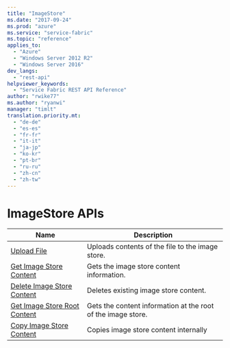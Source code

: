 ```yaml
---
title: "ImageStore"
ms.date: "2017-09-24"
ms.prod: "azure"
ms.service: "service-fabric"
ms.topic: "reference"
applies_to: 
  - "Azure"
  - "Windows Server 2012 R2"
  - "Windows Server 2016"
dev_langs: 
  - "rest-api"
helpviewer_keywords: 
  - "Service Fabric REST API Reference"
author: "rwike77"
ms.author: "ryanwi"
manager: "timlt"
translation.priority.mt: 
  - "de-de"
  - "es-es"
  - "fr-fr"
  - "it-it"
  - "ja-jp"
  - "ko-kr"
  - "pt-br"
  - "ru-ru"
  - "zh-cn"
  - "zh-tw"
---
```

# ImageStore APIs

| Name | Description |
| --- | --- |
| [Upload File](sfclient-api-uploadfile.md) | Uploads contents of the file to the image store.<br/> |
| [Get Image Store Content](sfclient-api-getimagestorecontent.md) | Gets the image store content information.<br/> |
| [Delete Image Store Content](sfclient-api-deleteimagestorecontent.md) | Deletes existing image store content.<br/> |
| [Get Image Store Root Content](sfclient-api-getimagestorerootcontent.md) | Gets the content information at the root of the image store.<br/> |
| [Copy Image Store Content](sfclient-api-copyimagestorecontent.md) | Copies image store content internally<br/> |


